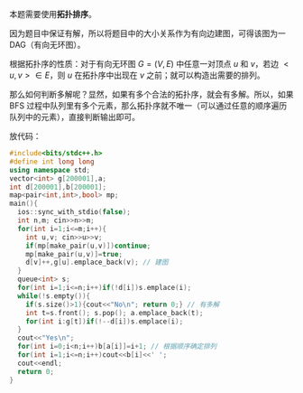 本题需要使用**拓扑排序**。

因为题目中保证有解，所以将题目中的大小关系作为有向边建图，可得该图为一 DAG（有向无环图）。

根据拓扑序的性质：对于有向无环图 $G=(V,E)$ 中任意一对顶点 $u$ 和 $v$，若边 $<u,v>\in E$，则 $u$ 在拓扑序中出现在 $v$ 之前；就可以构造出需要的排列。

那么如何判断多解呢？显然，如果有多个合法的拓扑序，就会有多解。所以，如果 BFS 过程中队列里有多个元素，那么拓扑序就不唯一（可以通过任意的顺序遍历队列中的元素），直接判断输出即可。

放代码：

```cpp
#include<bits/stdc++.h>
#define int long long
using namespace std;
vector<int> g[200001],a;
int d[200001],b[200001];
map<pair<int,int>,bool> mp;
main(){
  ios::sync_with_stdio(false);
  int n,m; cin>>n>>m;
  for(int i=1;i<=m;i++){
    int u,v; cin>>u>>v;
    if(mp[make_pair(u,v)])continue;
    mp[make_pair(u,v)]=true;
    d[v]++,g[u].emplace_back(v); // 建图
  }
  queue<int> s;
  for(int i=1;i<=n;i++)if(!d[i])s.emplace(i);
  while(!s.empty()){
    if(s.size()>1){cout<<"No\n"; return 0;} // 有多解
    int t=s.front(); s.pop(); a.emplace_back(t);
    for(int i:g[t])if(!--d[i])s.emplace(i);
  }
  cout<<"Yes\n";
  for(int i=0;i<n;i++)b[a[i]]=i+1; // 根据顺序确定排列
  for(int i=1;i<=n;i++)cout<<b[i]<<' ';
  cout<<endl;
  return 0;
}
```